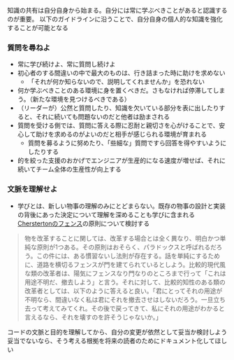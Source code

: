 知識の共有は自分自身から始まる。自分には常に学ぶべきことがあると認識するのが重要。
以下のガイドラインに沿うことで、自分自身の個人的な知識を強化することが可能となる

### 質問を尋ねよ

- 常に学び続けよ、常に質問し続けよ
- 初心者のする間違いの中で最大のものは、行き詰まった時に助けを求めない
	- 「それが何か知らないので、説明してくれませんか」を恐れない
- 何か学ぶべきことのある環境に身を置くべきだ。さもなければ停滞してしまう。（新たな環境を見つけるべきである）
- （リーダーが）公然と質問したり、知識を欠いている部分を表に出したりすると、それに続いても問題ないのだと他者は励まされる
- 質問を受ける側では、質問に答える際に忍耐と親切さを心がけることで、安心して助けを求めるのがよいのだと相手が感じられる環境が育まれる
	- 質問を募るように努めたり、「些細な」質問ですら回答を得やすいようにしたりする
- 的を絞った支援のおかげでエンジニアが生産的になる速度が増せば、それに続いてチーム全体の生産性が向上する

### 文脈を理解せよ

- 学びとは、新しい物事の理解のみにとどまらない。既存の物事の設計と実装の背後にあった決定について理解を深めることも学びに含まれる
[Cherstertonのフェンス](https://en.wikipedia.org/wiki/Wikipedia:Chesterton's_fence)の原則について検討する

> 物を改革することに関しては、改革する場合とは全く異なり、明白かつ単純な原則が1つある。その原則はおそらく、パラドックスと呼ばれるだろう。この件には、ある慣習ないし法則が存在する。話を単純にするために、道路を横切るフェンスが門を建てられているとしよう。比較的現代風な類の改革者は、陽気にフェンスなり門なりのところまで行って「これは用途不明だ、撤去しよう」と言う。それに対して、比較的知性のある類の改革者としては、以下のように答えると良い。「君にとってそれの用途が不明なら、間違いなく私は君にそれを撤去させはしないだろう。一旦立ち去って考えてみてくれ。その後で戻ってきて、私にそれの用途がわかると言えるなら、それを壊すのを許そうじゃないか。」

コードの文脈と目的を理解してから、自分の変更が依然として妥当か検討しよう
妥当でないなら、そう考える根拠を将来の読者のためにドキュメント化してほしい
